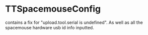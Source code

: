 # TTSpacemouseConfig

contains a fix for "upload.tool.serial is undefined". As well as all the spacemouse hardware usb id info inputted.
